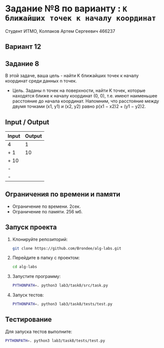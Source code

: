 # Задание №8 по варианту : `K ближайших точек к началу координат`

Студент ИТМО, Колпаков Артем Сергеевич 466237

## Вариант 12

## Задание 8

В этой задаче, ваша цель - найти K ближайших точек к началу координат
среди данных n точек.

- Цель. Заданы n точек на поверхности, найти K точек, которые находятся
  ближе к началу координат (0, 0), т.е. имеют наименьшее расстояние до
  начала координат. Напомним, что расстояние между двумя точками (x1, y1)
  и (x2, y2) равно p(x1 − x2)2 + (y1 − y2)2.

## Input / Output

| Input | Output |
| ----- | ------ |
| 4     | 1      |
| + 1   | 10     |
| + 10  |
| -     |
| -     |

## Ограничения по времени и памяти

- Ограничение по времени. 2сек.
- Ограничение по памяти. 256 мб.

## Запуск проекта

1. Клонируйте репозиторий:
   ```bash
   git clone https://github.com/Brondee/alg-labs.git
   ```
2. Перейдите в папку с проектом:
   ```bash
   cd alg-labs
   ```
3. Запустите программу:

   ```bash
   PYTHONPATH=. python3 lab3/task8/src/task.py
   ```

4. Запуск тестов:

   ```bash
   PYTHONPATH=. python3 lab3/task8/tests/test.py

   ```

## Тестирование

Для запуска тестов выполните:

```bash
PYTHONPATH=. python3 lab3/task8/tests/test.py
```

